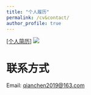 ```yaml
---
title: "个人履历"
permalink: /cv&contact/
author_profile: true
---
```


[[个人简历]](https://ronalchan.github.io/files/cv/钱晨-弗吉尼亚大学研究生.pdf)
![](https://ronalchan.github.io/files/cv/钱晨-弗吉尼亚大学研究生.png)

# 联系方式
Email: qianchen2019@163.com